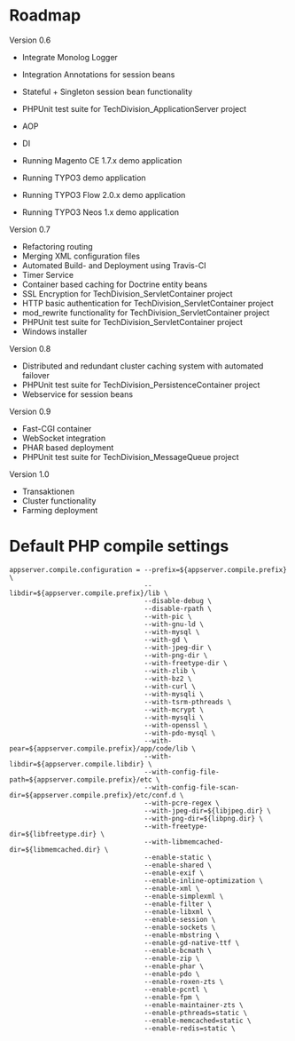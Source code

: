 # Roadmap

Version 0.6

* Integrate Monolog Logger
* Integration Annotations for session beans
* Stateful + Singleton session bean functionality
* PHPUnit test suite for TechDivision_ApplicationServer project
* AOP
* DI

* Running Magento CE 1.7.x demo application
* Running TYPO3 demo application
* Running TYPO3 Flow 2.0.x demo application
* Running TYPO3 Neos 1.x demo application

Version 0.7

* Refactoring routing
* Merging XML configuration files
* Automated Build- and Deployment using Travis-CI
* Timer Service
* Container based caching for Doctrine entity beans
* SSL Encryption for TechDivision_ServletContainer project
* HTTP basic authentication for TechDivision_ServletContainer project
* mod_rewrite functionality for TechDivision_ServletContainer project
* PHPUnit test suite for TechDivision_ServletContainer project
* Windows installer

Version 0.8

* Distributed and redundant cluster caching system with automated failover
* PHPUnit test suite for TechDivision_PersistenceContainer project
* Webservice for session beans

Version 0.9

* Fast-CGI container
* WebSocket integration
* PHAR based deployment
* PHPUnit test suite for TechDivision_MessageQueue project

Version 1.0

* Transaktionen
* Cluster functionality
* Farming deployment

# Default PHP compile settings
	
```
appserver.compile.configuration = --prefix=${appserver.compile.prefix} \
								  --libdir=${appserver.compile.prefix}/lib \
								  --disable-debug \
								  --disable-rpath \
								  --with-pic \
								  --with-gnu-ld \
								  --with-mysql \
								  --with-gd \
								  --with-jpeg-dir \
								  --with-png-dir \
								  --with-freetype-dir \
								  --with-zlib \
								  --with-bz2 \
								  --with-curl \
			 					  --with-mysqli \
								  --with-tsrm-pthreads \
								  --with-mcrypt \
								  --with-mysqli \
								  --with-openssl \
								  --with-pdo-mysql \
								  --with-pear=${appserver.compile.prefix}/app/code/lib \
								  --with-libdir=${appserver.compile.libdir} \
								  --with-config-file-path=${appserver.compile.prefix}/etc \
								  --with-config-file-scan-dir=${appserver.compile.prefix}/etc/conf.d \
								  --with-pcre-regex \
								  --with-jpeg-dir=${libjpeg.dir} \
								  --with-png-dir=${libpng.dir} \
								  --with-freetype-dir=${libfreetype.dir} \
								  --with-libmemcached-dir=${libmemcached.dir} \
								  --enable-static \
								  --enable-shared \
								  --enable-exif \
								  --enable-inline-optimization \
								  --enable-xml \
								  --enable-simplexml \
								  --enable-filter \
								  --enable-libxml \
								  --enable-session \
								  --enable-sockets \
								  --enable-mbstring \
								  --enable-gd-native-ttf \
								  --enable-bcmath \
								  --enable-zip \
								  --enable-phar \
								  --enable-pdo \
								  --enable-roxen-zts \
								  --enable-pcntl \
								  --enable-fpm \
								  --enable-maintainer-zts \
								  --enable-pthreads=static \
								  --enable-memcached=static \
								  --enable-redis=static \
```